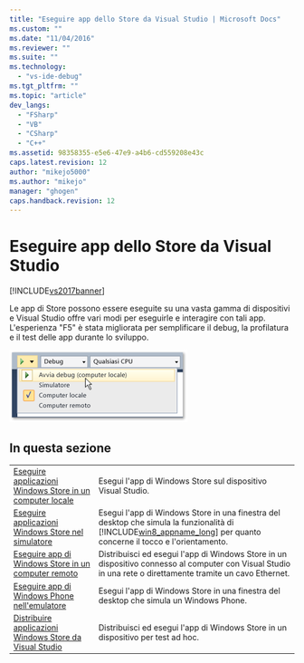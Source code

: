 ```yaml
---
title: "Eseguire app dello Store da Visual Studio | Microsoft Docs"
ms.custom: ""
ms.date: "11/04/2016"
ms.reviewer: ""
ms.suite: ""
ms.technology: 
  - "vs-ide-debug"
ms.tgt_pltfrm: ""
ms.topic: "article"
dev_langs: 
  - "FSharp"
  - "VB"
  - "CSharp"
  - "C++"
ms.assetid: 98358355-e5e6-47e9-a4b6-cd559208e43c
caps.latest.revision: 12
author: "mikejo5000"
ms.author: "mikejo"
manager: "ghogen"
caps.handback.revision: 12
---
```

# Eseguire app dello Store da Visual Studio
[!INCLUDE[vs2017banner](../code-quality/includes/vs2017banner.md)]

Le app di Store possono essere eseguite su una vasta gamma di dispositivi e Visual Studio offre vari modi per eseguirle e interagire con tali app.  L'esperienza "F5" è stata migliorata per semplificare il debug, la profilatura e il test delle app durante lo sviluppo.  
  
 ![Avviare il debug e selezionare la destinazione](../debugger/media/vsrun_dropdownlist.png "VSRUN\_DropDownList")  
  
## In questa sezione  
  
|||  
|-|-|  
|[Eseguire applicazioni Windows Store in un computer locale](../debugger/run-windows-store-apps-on-the-local-machine.md)|Esegui l'app di Windows Store sul dispositivo Visual Studio.|  
|[Eseguire applicazioni Windows Store nel simulatore](../debugger/run-windows-store-apps-in-the-simulator.md)|Esegui l'app di Windows Store in una finestra del desktop che simula la funzionalità di [!INCLUDE[win8_appname_long](../debugger/includes/win8_appname_long_md.md)] per quanto concerne il tocco e l'orientamento.|  
|[Eseguire app di Windows Store in un computer remoto](../debugger/run-windows-store-apps-on-a-remote-machine.md)|Distribuisci ed esegui l'app di Windows Store in un dispositivo connesso al computer con Visual Studio in una rete o direttamente tramite un cavo Ethernet.|  
|[Eseguire app di Windows Phone nell'emulatore](../debugger/run-windows-phone-apps-in-the-emulator.md)|Esegui l'app di Windows Store in una finestra del desktop che simula un Windows Phone.|  
|[Distribuire applicazioni Windows Store da Visual Studio](../debugger/deploy-windows-store-apps-from-visual-studio.md)|Distribuisci ed esegui l'app di Windows Store in un dispositivo per test ad hoc.|